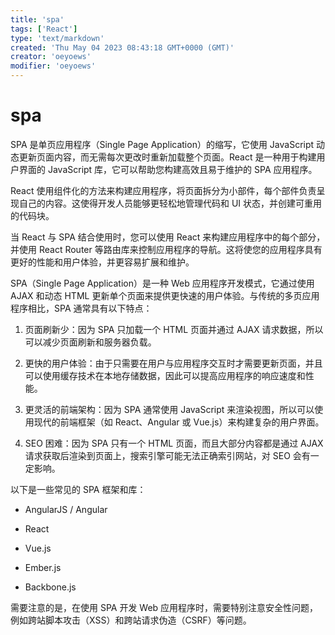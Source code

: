 ```yaml
---
title: 'spa'
tags: ['React']
type: 'text/markdown'
created: 'Thu May 04 2023 08:43:18 GMT+0000 (GMT)'
creator: 'oeyoews'
modifier: 'oeyoews'
---
```


# spa

SPA 是单页应用程序（Single Page Application）的缩写，它使用 JavaScript 动态更新页面内容，而无需每次更改时重新加载整个页面。React 是一种用于构建用户界面的 JavaScript 库，它可以帮助您构建高效且易于维护的 SPA 应用程序。

React 使用组件化的方法来构建应用程序，将页面拆分为小部件，每个部件负责呈现自己的内容。这使得开发人员能够更轻松地管理代码和 UI 状态，并创建可重用的代码块。

当 React 与 SPA 结合使用时，您可以使用 React 来构建应用程序中的每个部分，并使用 React Router 等路由库来控制应用程序的导航。这将使您的应用程序具有更好的性能和用户体验，并更容易扩展和维护。

SPA（Single Page Application）是一种 Web 应用程序开发模式，它通过使用 AJAX 和动态 HTML 更新单个页面来提供更快速的用户体验。与传统的多页应用程序相比，SPA 通常具有以下特点：

1. 页面刷新少：因为 SPA 只加载一个 HTML 页面并通过 AJAX 请求数据，所以可以减少页面刷新和服务器负载。

1. 更快的用户体验：由于只需要在用户与应用程序交互时才需要更新页面，并且可以使用缓存技术在本地存储数据，因此可以提高应用程序的响应速度和性能。

1. 更灵活的前端架构：因为 SPA 通常使用 JavaScript 来渲染视图，所以可以使用现代的前端框架（如 React、Angular 或 Vue.js）来构建复杂的用户界面。

1. SEO 困难：因为 SPA 只有一个 HTML 页面，而且大部分内容都是通过 AJAX 请求获取后渲染到页面上，搜索引擎可能无法正确索引网站，对 SEO 会有一定影响。

以下是一些常见的 SPA 框架和库：

* AngularJS / Angular

* React

* Vue.js

* Ember.js

* Backbone.js

需要注意的是，在使用 SPA 开发 Web 应用程序时，需要特别注意安全性问题，例如跨站脚本攻击（XSS）和跨站请求伪造（CSRF）等问题。
